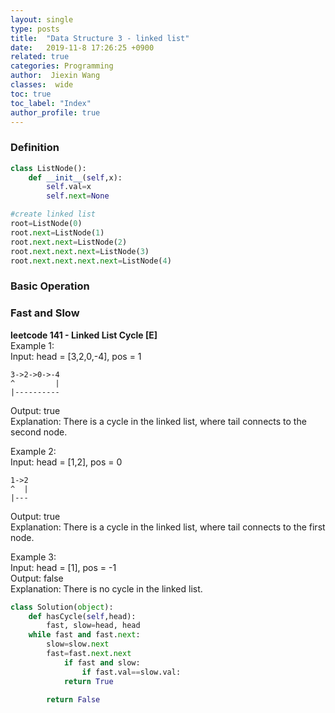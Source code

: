 ```yaml
---
layout: single
type: posts
title:  "Data Structure 3 - linked list"
date:   2019-11-8 17:26:25 +0900
related: true
categories: Programming
author:  Jiexin Wang
classes:  wide
toc: true
toc_label: "Index"
author_profile: true
---
```


### Definition

```python
class ListNode():
    def __init__(self,x):
        self.val=x
        self.next=None

#create linked list
root=ListNode(0)
root.next=ListNode(1)
root.next.next=ListNode(2)
root.next.next.next=ListNode(3)
root.next.next.next.next=ListNode(4)
```   

### Basic Operation


### Fast and Slow  

**leetcode 141 - Linked List Cycle [E]**  
Example 1:  
Input: head = [3,2,0,-4], pos = 1  

    3->2->0->-4
    ^         |
    |----------
  	   
Output: true  
Explanation: There is a cycle in the linked list, where tail connects to the second node.  

Example 2:  
Input: head = [1,2], pos = 0  

    1->2
    ^  |
    |---
          
Output: true  
Explanation: There is a cycle in the linked list, where tail connects to the first node.  

Example 3:  
Input: head = [1], pos = -1  
Output: false  
Explanation: There is no cycle in the linked list.  

```python
class Solution(object):
    def hasCycle(self,head):
        fast, slow=head, head
	while fast and fast.next:
	    slow=slow.next
	    fast=fast.next.next
            if fast and slow:
                if fast.val==slow.val:
		    return True

		return False
```

 
